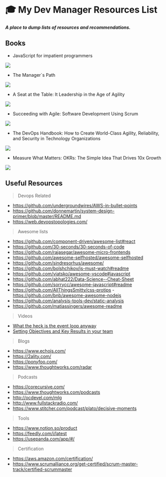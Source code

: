 # :mortar_board: My Dev Manager Resources List

***A place to dump lists of resources and recommendations.***

## Books

- JavaScript for impatient programmers

[![](https://exploringjs.com/impatient-js/img-homepage/cover-homepage.jpg)](https://exploringjs.com/impatient-js/index.html)

- The Manager`s Path

[![](https://images-na.ssl-images-amazon.com/images/I/51BHEtpF4eL._SX331_BO1,204,203,200_.jpg)](https://www.amazon.co.uk/Manager%60s-Path-Camille-Fournier/dp/1491973897)

- A Seat at the Table: It Leadership in the Age of Agility

[![](https://images-na.ssl-images-amazon.com/images/I/51x0YwoggUL._SX332_BO1,204,203,200_.jpg)](https://www.amazon.co.uk/Seat-Table-Leadership-Age-Agility/dp/1942788118)

- Succeeding with Agile: Software Development Using Scrum

[![](https://images-na.ssl-images-amazon.com/images/I/51N5qQ-t2aL._SX394_BO1,204,203,200_.jpg)](https://www.amazon.co.uk/Succeeding-Agile-Development-Addison-Wesley-Signature/dp/0321579364)

- The DevOps Handbook: How to Create World-Class Agility, Reliability, and Security in Technology Organizations

[![](https://i.gr-assets.com/images/S/compressed.photo.goodreads.com/books/1473461230l/26083308._SY475_.jpg)](https://www.goodreads.com/book/show/26083308-the-devops-handbook)

- Measure What Matters: OKRs: The Simple Idea That Drives 10x Growth

[![](https://m.media-amazon.com/images/I/51YsowmALjL.jpg)](https://www.amazon.co.uk/Measure-What-Matters-Simple-Drives/dp/B07JKF24C1/ref=sr_1_1?crid=31ZXLFXHWKETP&dchild=1&keywords=measure+what+matters&qid=1586800144&s=books&sprefix=meas%2Cstripbooks%2C135&sr=1-1)




## Useful Resources

> Devops Related

 - https://github.com/undergroundwires/AWS-in-bullet-points
 - https://github.com/donnemartin/system-design-primer/blob/master/README.md
 - https://web.devopstopologies.com/

> Awesome lists

- https://github.com/component-driven/awesome-list#react
- https://github.com/30-seconds/30-seconds-of-code
- https://github.com/rajasegar/awesome-micro-frontends
- https://github.com/awesome-selfhosted/awesome-selfhosted
- https://github.com/sindresorhus/awesome/
- https://github.com/bolshchikov/js-must-watch#readme
- https://github.com/viatsko/awesome-vscode#javascript
- https://github.com/abhat222/Data-Science--Cheat-Sheet
- https://github.com/sorrycc/awesome-javascript#readme
- https://github.com/AllThingsSmitty/css-protips
-https://github.com/bnb/awesome-awesome-nodejs
- https://github.com/analysis-tools-dev/static-analysis
- https://github.com/matiassingers/awesome-readme

> Videos

- <a href="https://www.youtube.com/watch?v=8aGhZQkoFbQ" target="_blank">What the heck is the event loop anyway</a>
- <a href="https://www.youtube.com/watch?v=Us6jaZoXgdU&list=PLBzScQzZ83I9uW36NnjX6Pe5P63EpEk_q&index=4" target="_blank">Setting Objectives and Key Results in your team</a>

> Blogs

- https://www.echojs.com/
- https://2ality.com/
- https://ponyfoo.com/
- https://www.thoughtworks.com/radar

> Podcasts

- https://corecursive.com/
- https://www.thoughtworks.com/podcasts
- http://ocdevel.com/mlg
- http://www.fullstackradio.com/
- https://www.stitcher.com/podcast/plato/decisive-moments

> Tools

- https://www.notion.so/product
- https://feedly.com/i/latest
- https://usepanda.com/app/#/

> Certification 

- https://aws.amazon.com/certification/
- https://www.scrumalliance.org/get-certified/scrum-master-track/certified-scrummaster